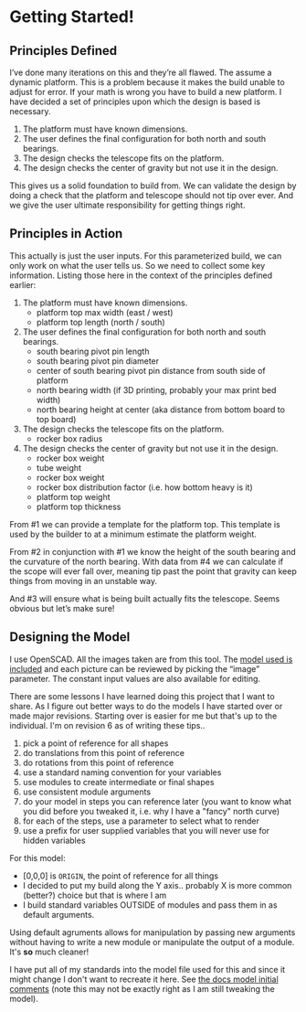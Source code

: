 # Getting Started!

## Principles Defined
I’ve done many iterations on this and they’re all flawed.  The assume a dynamic platform.  This is a problem because it makes the build unable to adjust for error.  If your math is wrong you have to build a new platform.  I have decided a set of principles upon which the design is based is necessary.

1. The platform must have known dimensions.
2. The user defines the final configuration for both north and south bearings.
3. The design checks the telescope fits on the platform.
4. The design checks the center of gravity but not use it in the design.

This gives us a solid foundation to build from.  We can validate the design by doing a check that the platform and telescope should not tip over ever.  And we give the user ultimate responsibility for getting things right.

## Principles in Action
This actually is just the user inputs.  For this parameterized build, we can only work on what the user tells us.  So we need to collect some key information.  Listing those here in the context of the principles defined earlier:

1. The platform must have known dimensions.
    * platform top max width (east / west)
    * platform top length (north / south)
2. The user defines the final configuration for both north and south bearings.
    * south bearing pivot pin length
    * south bearing pivot pin diameter
    * center of south bearing pivot pin distance from south side of platform
    * north bearing width (if 3D printing, probably your max print bed width)
    * north bearing height at center (aka distance from bottom board to top board)
3. The design checks the telescope fits on the platform.
    * rocker box radius
4. The design checks the center of gravity but not use it in the design.
    * rocker box weight
    * tube weight
    * rocker box weight
    * rocker box distribution factor (i.e. how bottom heavy is it)
    * platform top weight
    * platform top thickness

From #1 we can provide a template for the platform top.  This template is used by the builder to at a minimum estimate the platform weight.

From #2 in conjunction with #1 we know the height of the south bearing and the curvature of the north bearing.  With data from #4 we can calculate if the scope will ever fall over, meaning tip past the point that gravity can keep things from moving in an unstable way.

And #3 will ensure what is being built actually fits the telescope.  Seems obvious but let’s make sure!

## Designing the Model
I use OpenSCAD.  All the images taken are from this tool.  The [model used is included](../src/equatorial-platform-docs.scad) and each picture can be reviewed by picking the “image” parameter.  The constant input values are also available for editing.

There are some lessons I have learned doing this project that I want to share.  As I figure out better ways to do the models I have started over or made major revisions.  Starting over is easier for me but that's up to the individual.  I'm on revision 6 as of writing these tips..

1. pick a point of reference for all shapes
1. do translations from this point of reference
1. do rotations from this point of reference
1. use a standard naming convention for your variables
1. use modules to create intermediate or final shapes
1. use consistent module arguments
1. do your model in steps you can reference later (you want to know what you did before you tweaked it, i.e. why I have a "fancy" north curve)
1. for each of the steps, use a parameter to select what to render
1. use a prefix for user supplied variables that you will never use for hidden variables

For this model:
* [0,0,0] is `ORIGIN`, the point of reference for all things
* I decided to put my build along the Y axis.. probably X is more common (better?) choice but that is where I am
* I build standard variables OUTSIDE of modules and pass them in as default arguments.

Using default agruments allows for manipulation by passing new arguments without having to write a new module or manipulate the output of a module.  It's **so** much cleaner!

I have put all of my standards into the model file used for this and since it might change I don't want to recreate it here.  See [the docs model initial comments](../src/equatorial-platform-docs.scad#L3-L43) (note this may not be exactly right as I am still tweaking the model).
